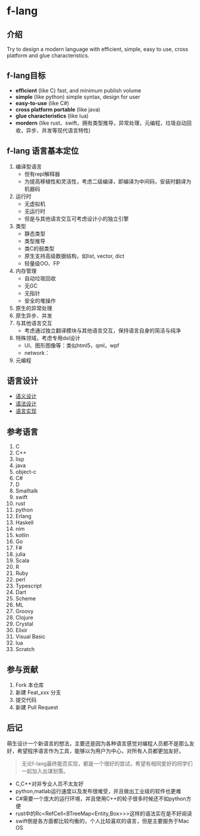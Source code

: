 #  f-lang

## 介绍

Try to design a modern language with 
efficient, simple, 
easy to use, cross platform and glue characteristics.

## f-lang目标

+ **efficient** (like C) fast, and minimum publish volume
+ **simple** (like python) simple syntax, design for user
+ **easy-to-use** (like C#) 
+ **cross platform portable** (like java) 
+ **glue characteristics** (like lua) 
+ **mordern** (like rust、swift，拥有类型推导，异常处理，元编程，垃圾自动回收，异步、并发等现代语言特性) 

## f-lang 语言基本定位

1.  编译型语言
	+ 但有repl解释器
	+ 为提高移植性和灵活性，考虑二级编译，即编译为中间码，安装时翻译为机器码
2.  运行时
	+ 无虚拟机
	+ 无运行时
	+ 但是与其他语言交互可考虑设计小的独立引擎
3.  类型
	+ 静态类型
	+ 类型推导
	+ 类C的弱类型
	+ 原生支持高级数据结构，如list, vector, dict
	+ 轻量级OO、FP
4.  内存管理
	+ 自动垃圾回收
	+ 无GC
	+ 无指针
    + 安全的堆操作
5.  原生的异常处理
6.  原生异步、并发
7.  与其他语言交互
	+ 考虑通过独立翻译模块与其他语言交互，保持语言自身的简洁与纯净
8.  特殊领域，考虑专用dsl设计
    + UI、图形图像等：类似html5，qml，wpf
    + network：
9. 元编程
	
## 语言设计

+ [语义设计](doc/semantic.md)
+ [语法设计](doc/syntax.md)
+ [语言实现](src/)


## 参考语言

1.  C
2.  C++
3.  lisp
4.  java
5.  object-c
6.  C#
7.  D
8.  Smalltalk
9.  swift
10. rust
11. python
12. Erlang
13. Haskell
14. nim
15. kotlin
16. Go
17. F#
18. julia
19. Scala
29. R
30. Ruby
31. perl
32. Typescript
33. Dart
34. Scheme
35. ML
36. Groovy
37. Clojure
38. Crystal
39. Elixir
40. Visual Basic
41. lua
42. Scratch


## 参与贡献

1.  Fork 本仓库
2.  新建 Feat_xxx 分支
3.  提交代码
4.  新建 Pull Request

## 后记

萌生设计一个新语言的想法，主要还是因为各种语言感觉对编程人员都不是那么友好，希望程序语言作为工具，能够以为用户为中心，对所有人员都更加友好。

> 无论f-lang最终能否实现，都是一个很好的尝试，希望有相同爱好的同学们一起加入出谋划策。

+ C,C++对非专业人员不太友好
+ python,matlab运行速度以及发布很难受，并且做出工业级的软件也更难
+ C#需要一个庞大的运行环境，并且使用C++的轮子很多时候还不如python方便
+ rust中的Rc<RefCell<BTreeMap<Entity,Box<dyn Layout>>>>这样的语法实在是不好阅读
+ swift倒是各方面都比较均衡的，个人比较喜欢的语言，但是主要服务于Mac OS
